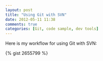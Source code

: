 ```yaml
---
layout: post
title: "Using Git with SVN"
date: 2012-05-11 11:38
comments: true
categories: [Git, code sample, dev tools]
---
```


Here is my workflow for using Git with SVN:

{% gist 2655799 %}



